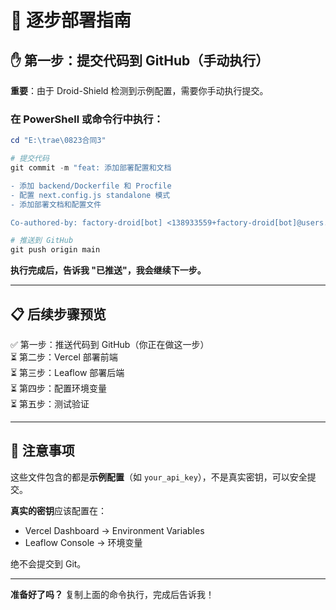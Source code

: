 # 🚀 逐步部署指南

## ✋ 第一步：提交代码到 GitHub（手动执行）

**重要**：由于 Droid-Shield 检测到示例配置，需要你手动执行提交。

### 在 PowerShell 或命令行中执行：

```powershell
cd "E:\trae\0823合同3"

# 提交代码
git commit -m "feat: 添加部署配置和文档

- 添加 backend/Dockerfile 和 Procfile
- 配置 next.config.js standalone 模式
- 添加部署文档和配置文件

Co-authored-by: factory-droid[bot] <138933559+factory-droid[bot]@users.noreply.github.com>"

# 推送到 GitHub
git push origin main
```

**执行完成后，告诉我 "已推送"，我会继续下一步。**

---

## 📋 后续步骤预览

✅ 第一步：推送代码到 GitHub（你正在做这一步）  
⏳ 第二步：Vercel 部署前端  
⏳ 第三步：Leaflow 部署后端  
⏳ 第四步：配置环境变量  
⏳ 第五步：测试验证  

---

## 📝 注意事项

这些文件包含的都是**示例配置**（如 `your_api_key`），不是真实密钥，可以安全提交。

**真实的密钥**应该配置在：
- Vercel Dashboard → Environment Variables
- Leaflow Console → 环境变量

绝不会提交到 Git。

---

**准备好了吗？** 复制上面的命令执行，完成后告诉我！
